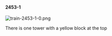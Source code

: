 #### 2453-1
![train-2453-1-0.png](https://github.com/lil-lab/nlvr/raw/master/nlvr/train/images/42/train-2453-1-0.png "train-2453-1-0.png")

There is one tower with a yellow block at the top